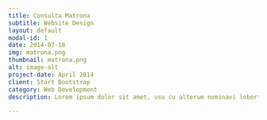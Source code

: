 ```yaml
---
title: Consulta Matrona
subtitle: Website Design
layout: default
modal-id: 1
date: 2014-07-18
img: matrona.png
thumbnail: matrona.png
alt: image-alt
project-date: April 2014
client: Start Bootstrap
category: Web Development
description: Lorem ipsum dolor sit amet, usu cu alterum nominavi lobortis. At duo novum diceret. Tantas apeirian vix et, usu sanctus postulant inciderint ut, populo diceret necessitatibus in vim. Cu eum dicam feugiat noluisse.

---
```

